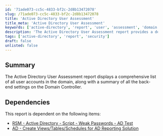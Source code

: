 ```yaml
---
id: '71ade073-cc5c-4833-bf2c-2d8b13472078'
slug: /71ade073-cc5c-4833-bf2c-2d8b13472078
title: 'Active Directory User Assessment'
title_meta: 'Active Directory User Assessment'
keywords: ['active-directory', 'report', 'user', 'assessment', 'domain', 'settings']
description: 'The Active Directory User Assessment report provides a detailed overview of all user accounts within the domain, including a summary of the associated back-end settings on the Domain Controller, enabling administrators to assess user security and account management effectively.'
tags: ['active-directory', 'report', 'security']
draft: false
unlisted: false
---
```


## Summary

The Active Directory User Assessment report displays a comprehensive list of all user accounts in the domain, along with a summary of all the back-end settings on the Domain Controller.

## Dependencies

This report is dependent on the following items:

- [RSM - Active Directory - Script - Weak Passwords - AD Test](https://proval.itglue.com/DOC-5078775-9492875)
- [AD - Create Views/Tables/Schedules for AD Reporting Solution](<../scripts/AD - Create ViewsTableSchedule for AD Reporting Solution.md>)


